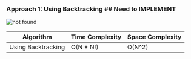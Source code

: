 ### Approach 1: Using Backtracking  ## Need to IMPLEMENT

<img src="https://media.geeksforgeeks.org/wp-content/uploads/20230814111826/Backtracking.png" alt="not found">

| Algorithm              | Time Complexity   | Space Complexity  |
|----------------------- | ----------------- | ----------------- |
| Using Backtracking     | O(N * N!)         | O(N^2)            |

